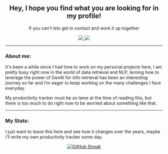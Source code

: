 <div id="header" align="center">

## Hey, I hope you find what you are looking for in my profile!
If you can't lets get in contact and work it up together

<div id="badges">
<a href="http://www.linkedin.com/in/solrak">
<img src="https://img.shields.io/badge/LinkedIn-blue?logo=linkedin&logoColor=white&style=for-the-badge"/>
</a>
<a href="mailto:luiscarlos.quesada@ucr.ac.cr">
<img src="https://img.shields.io/badge/Gmail-D14836?style=for-the-badge&logo=gmail&logoColor=white"/>
</a>
</div>
</div>

---

### About me:
It's been a while since I had time to work on my personal projects here, I am pretty busy right now in the world of data retrieval and NLP, lerning how to leverage the power of GenAI for info retrieval has been an interesting journey so far and I'm eager to keep working on the many challenges I face everyday.

My productivity tracker must be so lame at the time of reading this, but there is too much to do right now to be worried about something like that.

---

### My Stats:
I just want to leave this here and see how it changes over the years, maybe i'll write my own productivity tracker some day.

<div align="center">

[![GitHub Streak](https://github-readme-streak-stats.herokuapp.com?user=Solrak97)](https://git.io/streak-stats)

</div>
